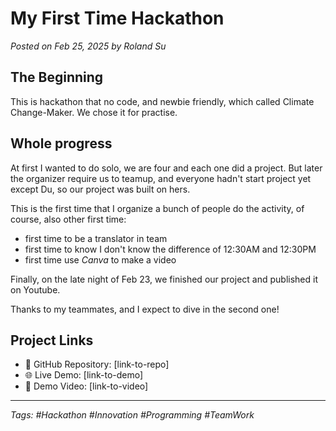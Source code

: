 # My First Time Hackathon

*Posted on Feb 25, 2025 by Roland Su*

## The Beginning

This is hackathon that no code, and newbie friendly, which called Climate Change-Maker. We chose it for practise.

## Whole progress

At first I wanted to do solo, we are four and each one did a project. But later the organizer require us to teamup, and everyone hadn't start project yet except Du, so our project was built on hers.

This is the first time that I organize a bunch of people do the activity, of course, also other first time:
- first time to be a translator in team
- first time to know I don't know the difference of 12:30AM and 12:30PM
- first time use *Canva* to make a video

Finally, on the late night of Feb 23, we finished our project and published it on Youtube.

Thanks to my teammates, and I expect to dive in the second one!

## Project Links
- 🔗 GitHub Repository: [link-to-repo]
- 🌐 Live Demo: [link-to-demo]
- 🎥 Demo Video: [link-to-video]

---

*Tags: #Hackathon #Innovation #Programming #TeamWork*

